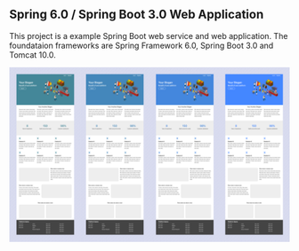 ## Spring 6.0 / Spring Boot 3.0 Web Application

This project is a example
Spring Boot web service
and web application.
The foundataion frameworks
are Spring Framework 6.0,
Spring Boot 3.0 and
Tomcat 10.0.

![Cover Photo](cover.png)
